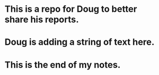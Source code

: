 # This is a repo for Doug to better share his reports.
# Doug is adding a string of text here.
# This is the end of my notes.